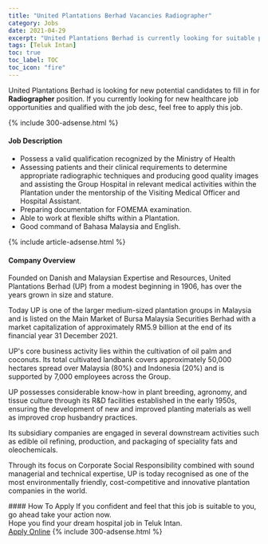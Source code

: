 ```yaml
---
title: "United Plantations Berhad Vacancies Radiographer" 
category: Jobs 
date: 2021-04-29 
excerpt: "United Plantations Berhad is currently looking for suitable person to fill in the Radiographer which positioned at Teluk Intan" 
tags: [Teluk Intan] 
toc: true 
toc_label: TOC 
toc_icon: "fire" 
--- 
```


<p>United Plantations Berhad is looking for new potential candidates to fill in for <b>Radiographer</b> position. If you currently looking for new healthcare job opportunities and qualified with the job desc, feel free to apply this job.
</p>{% include 300-adsense.html %} 
<div><div><h4>Job Description</h4></div><div><div><span><div><ul><li>Possess a valid qualification recognized by the Ministry of Health</li><li>Assessing patients and their clinical requirements to determine appropriate radiographic techniques and producing good quality images and assisting the Group Hospital in relevant medical activities within the Plantation under the mentorship of the Visiting Medical Officer and Hospital Assistant.</li><li>Preparing documentation for FOMEMA examination.</li><li>Able to work at flexible shifts within a Plantation.</li><li>Good command of Bahasa Malaysia and English.</li></ul></div></span></div></div></div> 
{% include article-adsense.html %} 
<div><div><h4>Company Overview</h4></div><div><div><span><div><p>Founded on Danish and Malaysian Expertise and Resources, United Plantations Berhad (UP) from a modest beginning in 1906, has over the years grown in size and stature.</p><p>Today UP is one of the larger medium-sized plantation groups in Malaysia and is listed on the Main Market of Bursa Malaysia Securities Berhad with a market capitalization of approximately RM5.9 billion at the end of its financial year 31 December 2021.</p><p>UP's core business activity lies within the cultivation of oil palm and coconuts. Its total cultivated landbank covers approximately 50,000 hectares spread over Malaysia (80%) and Indonesia (20%) and is supported by 7,000 employees across the Group.&#160;</p><p>UP possesses considerable know-how in plant breeding, agronomy, and tissue culture through its R&amp;D facilities established in the early 1950s, ensuring the development of new and improved planting materials as well as improved crop husbandry practices.</p><p>Its subsidiary companies are engaged in several downstream activities such as edible oil refining, production, and packaging of speciality fats and oleochemicals.</p><p>Through its focus on Corporate Social Responsibility combined with sound managerial and technical expertise, UP is today recognised as one of the most environmentally friendly, cost-competitive and innovative plantation companies in the world.</p></div></span></div></div></div> 
#### How To Apply 
If you confident and feel that this job is suitable to you, go ahead take your action now. <br/> 
Hope you find your dream hospital job in Teluk Intan. <br/> 
<a href="https://www.jobstreet.com.my/en/job/radiographer-4535467?jobId=jobstreet-my-job-4535467" class="btn btn--warning" target="_blank" rel="nofollow noopenner">Apply Online</a> 
{% include 300-adsense.html %} 